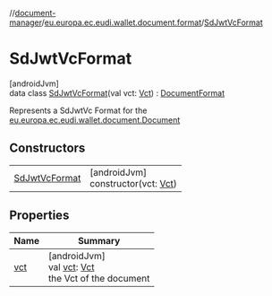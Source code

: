 //[document-manager](../../../index.md)/[eu.europa.ec.eudi.wallet.document.format](../index.md)/[SdJwtVcFormat](index.md)

# SdJwtVcFormat

[androidJvm]\
data class [SdJwtVcFormat](index.md)(val vct: [Vct](../../eu.europa.ec.eudi.wallet.document/-vct/index.md)) : [DocumentFormat](../-document-format/index.md)

Represents a SdJwtVc Format for the [eu.europa.ec.eudi.wallet.document.Document](../../eu.europa.ec.eudi.wallet.document/-document/index.md)

## Constructors

| | |
|---|---|
| [SdJwtVcFormat](-sd-jwt-vc-format.md) | [androidJvm]<br>constructor(vct: [Vct](../../eu.europa.ec.eudi.wallet.document/-vct/index.md)) |

## Properties

| Name | Summary |
|---|---|
| [vct](vct.md) | [androidJvm]<br>val [vct](vct.md): [Vct](../../eu.europa.ec.eudi.wallet.document/-vct/index.md)<br>the Vct of the document |
